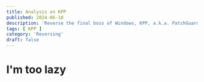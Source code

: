 ```yaml
---
title: Analysis on KPP
published: 2024-06-18
description: 'Reverse the final boss of Windows, KPP, a.k.a. PatchGuard.'
tags: [ KPP ]
category: 'Reversing'
draft: false 
---
```


# I'm too lazy